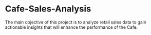 # Cafe-Sales-Analysis

The main objective of this project is to analyze retail sales data to gain actionable insights that will enhance the performance of the Cafe.
